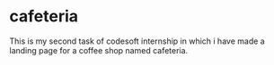 # cafeteria
This is my second task of codesoft internship in which i have made a landing page for a coffee shop named cafeteria. 